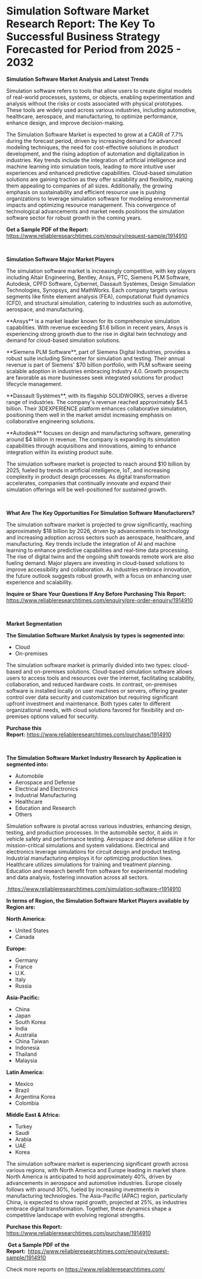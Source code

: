 <p><h1>Simulation Software Market Research Report: The Key To Successful Business Strategy Forecasted for Period from 2025 - 2032</h1></p><p><strong>Simulation Software Market Analysis and Latest Trends</strong></p>
<p><p>Simulation software refers to tools that allow users to create digital models of real-world processes, systems, or objects, enabling experimentation and analysis without the risks or costs associated with physical prototypes. These tools are widely used across various industries, including automotive, healthcare, aerospace, and manufacturing, to optimize performance, enhance design, and improve decision-making.</p><p>The Simulation Software Market is expected to grow at a CAGR of 7.7% during the forecast period, driven by increasing demand for advanced modeling techniques, the need for cost-effective solutions in product development, and the rising adoption of automation and digitalization in industries. Key trends include the integration of artificial intelligence and machine learning into simulation tools, leading to more intuitive user experiences and enhanced predictive capabilities. Cloud-based simulation solutions are gaining traction as they offer scalability and flexibility, making them appealing to companies of all sizes. Additionally, the growing emphasis on sustainability and efficient resource use is pushing organizations to leverage simulation software for modeling environmental impacts and optimizing resource management. This convergence of technological advancements and market needs positions the simulation software sector for robust growth in the coming years.</p></p>
<p><strong>Get a Sample PDF of the Report:&nbsp;</strong> <a href="https://www.reliableresearchtimes.com/enquiry/request-sample/1914910?utm_campaign=2644&utm_medium=2&utm_source=Github&utm_content=ia&utm_term=10032025&utm_id=simulation-software">https://www.reliableresearchtimes.com/enquiry/request-sample/1914910</a></p>
<p>&nbsp;</p>
<p><strong>Simulation Software Major Market Players</strong></p>
<p><p>The simulation software market is increasingly competitive, with key players including Altair Engineering, Bentley, Ansys, PTC, Siemens PLM Software, Autodesk, CPFD Software, Cybernet, Dassault Systèmes, Design Simulation Technologies, Synopsys, and MathWorks. Each company targets various segments like finite element analysis (FEA), computational fluid dynamics (CFD), and structural simulation, catering to industries such as automotive, aerospace, and manufacturing.</p><p>**Ansys** is a market leader known for its comprehensive simulation capabilities. With revenue exceeding $1.6 billion in recent years, Ansys is experiencing strong growth due to the rise in digital twin technology and demand for cloud-based simulation solutions.</p><p>**Siemens PLM Software**, part of Siemens Digital Industries, provides a robust suite including Simcenter for simulation and testing. Their annual revenue is part of Siemens' $70 billion portfolio, with PLM software seeing scalable adoption in industries embracing Industry 4.0. Growth prospects are favorable as more businesses seek integrated solutions for product lifecycle management.</p><p>**Dassault Systèmes**, with its flagship SOLIDWORKS, serves a diverse range of industries. The company's revenue reached approximately $4.5 billion. Their 3DEXPERIENCE platform enhances collaborative simulation, positioning them well in the market amidst increasing emphasis on collaborative engineering solutions.</p><p>**Autodesk** focuses on design and manufacturing software, generating around $4 billion in revenue. The company is expanding its simulation capabilities through acquisitions and innovations, aiming to enhance integration within its existing product suite.</p><p>The simulation software market is projected to reach around $10 billion by 2025, fueled by trends in artificial intelligence, IoT, and increasing complexity in product design processes. As digital transformation accelerates, companies that continually innovate and expand their simulation offerings will be well-positioned for sustained growth.</p></p>
<p>&nbsp;</p>
<p><strong>What Are The Key Opportunities For Simulation Software Manufacturers?</strong></p>
<p><p>The simulation software market is projected to grow significantly, reaching approximately $18 billion by 2026, driven by advancements in technology and increasing adoption across sectors such as aerospace, healthcare, and manufacturing. Key trends include the integration of AI and machine learning to enhance predictive capabilities and real-time data processing. The rise of digital twins and the ongoing shift towards remote work are also fueling demand. Major players are investing in cloud-based solutions to improve accessibility and collaboration. As industries embrace innovation, the future outlook suggests robust growth, with a focus on enhancing user experience and scalability.</p></p>
<p><strong>Inquire or Share Your Questions If Any Before Purchasing This Report:</strong> <a href="https://www.reliableresearchtimes.com/enquiry/pre-order-enquiry/1914910?utm_campaign=2644&utm_medium=2&utm_source=Github&utm_content=ia&utm_term=10032025&utm_id=simulation-software">https://www.reliableresearchtimes.com/enquiry/pre-order-enquiry/1914910</a></p>
<p>&nbsp;</p>
<p><strong>Market Segmentation</strong></p>
<p><strong>The Simulation Software Market Analysis by types is segmented into:</strong></p>
<p><ul><li>Cloud</li><li>On-premises</li></ul></p>
<p><p>The simulation software market is primarily divided into two types: cloud-based and on-premises solutions. Cloud-based simulation software allows users to access tools and resources over the internet, facilitating scalability, collaboration, and reduced hardware costs. In contrast, on-premises software is installed locally on user machines or servers, offering greater control over data security and customization but requiring significant upfront investment and maintenance. Both types cater to different organizational needs, with cloud solutions favored for flexibility and on-premises options valued for security.</p></p>
<p><strong>Purchase this Report:&nbsp;</strong><a href="https://www.reliableresearchtimes.com/purchase/1914910?utm_campaign=2644&utm_medium=2&utm_source=Github&utm_content=ia&utm_term=10032025&utm_id=simulation-software">https://www.reliableresearchtimes.com/purchase/1914910</a></p>
<p>&nbsp;</p>
<p><strong>The Simulation Software Market Industry Research by Application is segmented into:</strong></p>
<p><ul><li>Automobile</li><li>Aerospace and Defense</li><li>Electrical and Electronics</li><li>Industrial Manufacturing</li><li>Healthcare</li><li>Education and Research</li><li>Others</li></ul></p>
<p><p>Simulation software is pivotal across various industries, enhancing design, testing, and production processes. In the automobile sector, it aids in vehicle safety and performance testing. Aerospace and defense utilize it for mission-critical simulations and system validations. Electrical and electronics leverage simulations for circuit design and product testing. Industrial manufacturing employs it for optimizing production lines. Healthcare utilizes simulations for training and treatment planning. Education and research benefit from software for experimental modeling and data analysis, fostering innovation across all sectors.</p></p>
<p><a href="https://www.reliableresearchtimes.com/simulation-software-r1914910?utm_campaign=2644&utm_medium=2&utm_source=Github&utm_content=ia&utm_term=10032025&utm_id=simulation-software">&nbsp;https://www.reliableresearchtimes.com/simulation-software-r1914910</a></p>
<p><strong>In terms of Region, the Simulation Software Market Players available by Region are:</strong></p>
<p>
    <p> <strong> North America: </strong>
        <ul>
            <li>United States</li>
            <li>Canada</li>
        </ul>
        </p> 
    <p> <strong> Europe: </strong>
        <ul>
            <li>Germany</li>
            <li>France</li>
            <li>U.K.</li>
            <li>Italy</li>
            <li>Russia</li>
        </ul>
        </p> 
    <p> <strong> Asia-Pacific: </strong>
        <ul>
            <li>China</li>
            <li>Japan</li>
            <li>South Korea</li>
            <li>India</li>
            <li>Australia</li>
            <li>China Taiwan</li>
            <li>Indonesia</li>
            <li>Thailand</li>
            <li>Malaysia</li>
        </ul>
        </p> 
    <p> <strong> Latin America: </strong>
        <ul>
            <li>Mexico</li>
            <li>Brazil</li>
            <li>Argentina Korea</li>
            <li>Colombia</li>
        </ul>
        </p> 
    <p> <strong> Middle East & Africa: </strong>
        <ul>
            <li>Turkey</li>
            <li>Saudi</li>
            <li>Arabia</li>
            <li>UAE</li>
            <li>Korea</li>
        </ul>
    </p>
    </p>
<p><p>The simulation software market is experiencing significant growth across various regions, with North America and Europe leading in market share. North America is anticipated to hold approximately 40%, driven by advancements in aerospace and automotive industries. Europe closely follows with around 30%, fueled by increasing investments in manufacturing technologies. The Asia-Pacific (APAC) region, particularly China, is expected to show rapid growth, projected at 25%, as industries embrace digital transformation. Together, these dynamics shape a competitive landscape with evolving regional strengths.</p></p>
<p><strong>Purchase this Report: </strong><a href="https://www.reliableresearchtimes.com/purchase/1914910?utm_campaign=2644&utm_medium=2&utm_source=Github&utm_content=ia&utm_term=10032025&utm_id=simulation-software">https://www.reliableresearchtimes.com/purchase/1914910</a></p>
<p>&nbsp;<strong>Get a Sample PDF of the Report:&nbsp;&nbsp;</strong><a href="https://www.reliableresearchtimes.com/enquiry/request-sample/1914910?utm_campaign=2644&utm_medium=2&utm_source=Github&utm_content=ia&utm_term=10032025&utm_id=simulation-software">https://www.reliableresearchtimes.com/enquiry/request-sample/1914910</a></p>
<p><strong></strong></p>
<p>Check more reports on <a href="https://www.reliableresearchtimes.com/?utm_campaign=2644&utm_medium=2&utm_source=Github&utm_content=ia&utm_term=10032025&utm_id=simulation-software">https://www.reliableresearchtimes.com/</a></p>